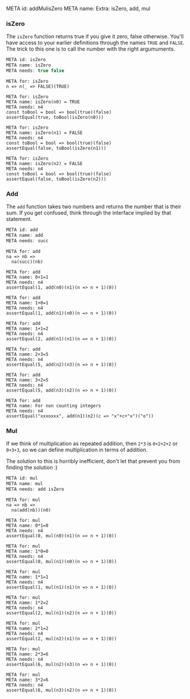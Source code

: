 META id: addMulisZero
META name: Extra: isZero, add, mul

### isZero

The `isZero` function returns true if you give it zero, false otherwise.
You'll have access to your earlier definitions through the names `TRUE` and `FALSE`.
The trick to this one is to call the number with the right argumuments.

```js
META id: isZero
META name: isZero
META needs: true false
```

```solution
META for: isZero
n => n(_ => FALSE)(TRUE)
```

```test
META for: isZero
META name: isZero(n0) = TRUE
META needs: n4
const toBool = bool => bool(true)(false)
assertEqual(true, toBool(isZero(n0)))
```

```test
META for: isZero
META name: isZero(n1) = FALSE
META needs: n4
const toBool = bool => bool(true)(false)
assertEqual(false, toBool(isZero(n1)))
```

```test
META for: isZero
META name: isZero(n2) = FALSE
META needs: n4
const toBool = bool => bool(true)(false)
assertEqual(false, toBool(isZero(n2)))
```


### Add

The `add` function takes two numbers and returns the number that is their sum.
If you get confused, think through the interface implied by that statement.


```js
META id: add
META name: add
META needs: succ
```

```solution
META for: add
na => nb =>
  na(succ)(nb)
```

```test
META for: add
META name: 0+1=1
META needs: n4
assertEqual(1, add(n0)(n1)(n => n + 1)(0))
```
```test
META for: add
META name: 1+0=1
META needs: n4
assertEqual(1, add(n1)(n0)(n => n + 1)(0))
```
```test
META for: add
META name: 1+1=2
META needs: n4
assertEqual(2, add(n1)(n1)(n => n + 1)(0))
```
```test
META for: add
META name: 2+3=5
META needs: n4
assertEqual(5, add(n2)(n3)(n => n + 1)(0))
```
```test
META for: add
META name: 3+2=5
META needs: n4
assertEqual(5, add(n3)(n2)(n => n + 1)(0))
```
```test
META for: add
META name: For non counting integers
META needs: n4
assertEqual("xxxoxxx", add(n1)(n2)(c => "x"+c+"x")("o"))
```


### Mul

If we think of multiplication as repeated addition,
then `2*3` is `0+2+2+2` or `0+3+3`, so we can define
multiplication in terms of addition.

The solution to this is horribly inefficient,
don't let that prevent you from finding the solution :)

```js
META id: mul
META name: mul
META needs: add isZero
```

```solution
META for: mul
na => nb =>
  na(add(nb))(n0)
```

```test
META for: mul
META name: 0*1=0
META needs: n4
assertEqual(0, mul(n0)(n1)(n => n + 1)(0))
```
```test
META for: mul
META name: 1*0=0
META needs: n4
assertEqual(0, mul(n1)(n0)(n => n + 1)(0))
```
```test
META for: mul
META name: 1*1=1
META needs: n4
assertEqual(1, mul(n1)(n1)(n => n + 1)(0))
```
```test
META for: mul
META name: 1*2=2
META needs: n4
assertEqual(2, mul(n1)(n2)(n => n + 1)(0))
```
```test
META for: mul
META name: 2*1=2
META needs: n4
assertEqual(2, mul(n2)(n1)(n => n + 1)(0))
```
```test
META for: mul
META name: 2*3=6
META needs: n4
assertEqual(6, mul(n2)(n3)(n => n + 1)(0))
```
```test
META for: mul
META name: 3*2=6
META needs: n4
assertEqual(6, mul(n3)(n2)(n => n + 1)(0))
```
